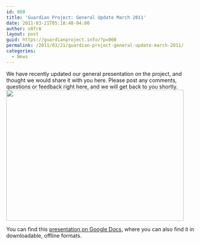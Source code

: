 ```yaml
---
id: 860
title: 'Guardian Project: General Update March 2011'
date: 2011-03-21T05:18:48-04:00
author: n8fr8
layout: post
guid: https://guardianproject.info/?p=860
permalink: /2011/03/21/guardian-project-general-update-march-2011/
categories:
  - News
---
```

We have recently updated our general presentation on the project, and thought we would share it with you here. Please post any comments, questions or feedback right here, and we will get back to you shortly.  
[<img class="alignnone size-full wp-image-910" title="gp2011" src="https://guardianproject.info/wp-content/uploads/2011/03/gp2011.png" alt="" width="472" height="348" srcset="https://guardianproject.info/wp-content/uploads/2011/03/gp2011.png 786w, https://guardianproject.info/wp-content/uploads/2011/03/gp2011-300x221.png 300w" sizes="(max-width: 472px) 100vw, 472px" />](https://docs.google.com/present/view?id=ddr5dm94_493gvh263gt)

You can find this [presentation on Google Docs](https://docs.google.com/present/view?id=ddr5dm94_493gvh263gt), where you can also find it in downloadable, offline formats.